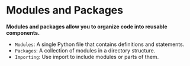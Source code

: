 # Modules and Packages

**Modules and packages allow you to organize code into reusable components.**

- `Modules`: A single Python file that contains definitions and statements.
- `Packages`: A collection of modules in a directory structure.
- `Importing`: Use import to include modules or parts of them.
